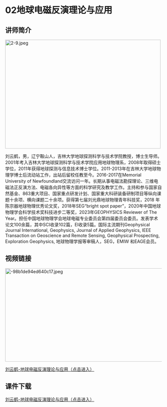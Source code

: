 # 02地球电磁反演理论与应用

## 讲师简介
 
<html>
<head> 
<meta charset="utf-8"> 
</head>
<body>
  

<p><img src="https://s1.imagehub.cc/images/2023/08/28/2-9.jpeg" alt="2-9.jpeg" border="0" width="500" height="350"> </p>                  

</body>
</html>
 

刘云鹤，男，辽宁鞍山人，吉林大学地球探测科学与技术学院教授，博士生导师。2001年考入吉林大学地球探测科学与技术学院应用地球物理系，2008年取得硕士学位，2011年获得地球探测与信息技术博士学位。2011-2013年在吉林大学地球物理学博士后流动站工作，出站后留校任教至今。2016-2017在Memorial University of Newfoundland交流访问一年。长期从事电磁法勘探理论、三维电磁法正反演方法、电磁各向异性等方面的科学研究及教学工作。主持和参与国家自然基金、863重大项目、国家重点研发计划、国家重大科研装备研制项目等纵向课题十余项、横向课题二十余项。获得第七届刘光鼎地球物理青年科技奖，2018 年陈宗器地球物理优秀论文奖，2018年SEG“bright spot paper”，2020年中国地球物理学会科学技术奖科技进步二等奖，2023年GEOPHYSICS Reviewer of The Year。担任中国地球物理学会地球电磁专业委员会第四届委员会委员。发表学术论文100余篇，其中SCI收录102篇，EI收录5篇。国际主流期刊Geophysical Journal International, Geophysics, Journal of Applied Geophysics, IEEE Transaction on Geoscience and Remote Sensing, Geophysical Prospecting, Exploration Geophysics, 地球物理学报等审稿人，SEG，EMIW 和EAGE会员。





## 视频链接

<img src="https://s1.imagehub.cc/images/2023/08/28/-98b1de94ed640c17.jpeg" alt="-98b1de94ed640c17.jpeg" border="0" width="550" height="300"/>

[刘云鹤-地球电磁反演理论与应用（点击进入）](https://www.bilibili.com/video/BV1Mu4y1D7Ba/?share_source=copy_web)

## 课件下载

[刘云鹤-地球电磁反演理论与应用（点击进入）](https://916aedf0-2a44-4742-b053-7e90f7fc828d.filesusr.com/ugd/478d0c_e7316be87e4f4eb8852e3eb4575214e4.pdf)
